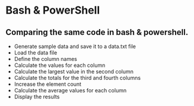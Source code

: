 # Bash & PowerShell
## Comparing the same code in bash & powershell.
- Generate sample data and save it to a data.txt file
- Load the data file
- Define the column names
- Calculate the values for each column
- Calculate the largest value in the second column
- Calculate the totals for the third and fourth columns
- Increase the element count
- Calculate the average values for each column
- Display the results
